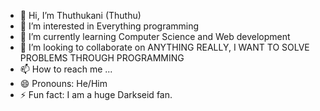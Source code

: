 - 👋 Hi, I’m Thuthukani (Thuthu)
- 👀 I’m interested in Everything programming 
- 🌱 I’m currently learning Computer Science and Web development 
- 💞️ I’m looking to collaborate on ANYTHING REALLY, I WANT TO SOLVE PROBLEMS THROUGH PROGRAMMING 
- 📫 How to reach me ...
- 😄 Pronouns: He/Him
- ⚡ Fun fact: I am a huge Darkseid fan.

<!---
Thuthu-KII/Thuthu-KII is a ✨ special ✨ repository because its `README.md` (this file) appears on your GitHub profile.
You can click the Preview link to take a look at your changes.
--->
